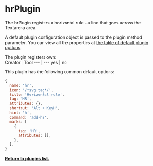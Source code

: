 # hrPlugin
The hrPlugin registers a horizontal rule - a line that goes across the Textarena area.

A default plugin configuration object is passed to the plugin method parameter. You can view all the properties at [the table of default plugin options](../plugins.md#default-plugin-options).

The plugin registers own:  
Creator | Tool
--- | ---
yes | no

This plugin has the following common default options: 
```js
{
  name: 'hr',
  icon: '/*svg tag*/',
  title: 'Horizontal rule',
  tag: 'HR',
  attributes: {},
  shortcut: 'Alt + KeyH',
  hint: 'h',
  command: 'add-hr',
  marks: [
    {
      tag: 'HR',
      attributes: [],
    },
  ],
}
```

**[Return to plugins list.](../plugins.md#list-of-standard-plugins)**